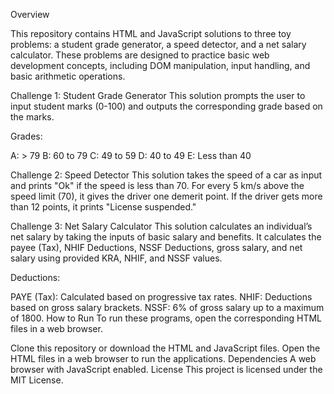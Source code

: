 Overview

This repository contains HTML and JavaScript solutions to three toy problems: a student grade generator, a speed detector, and a net salary calculator. These problems are designed to practice basic web development concepts, including DOM manipulation, input handling, and basic arithmetic operations.

Challenge 1: Student Grade Generator
This solution prompts the user to input student marks (0-100) and outputs the corresponding grade based on the marks.

Grades:

A: > 79
B: 60 to 79
C: 49 to 59
D: 40 to 49
E: Less than 40

Challenge 2: Speed Detector
This solution takes the speed of a car as input and prints "Ok" if the speed is less than 70. For every 5 km/s above the speed limit (70), it gives the driver one demerit point. If the driver gets more than 12 points, it prints "License suspended."

Challenge 3: Net Salary Calculator
This solution calculates an individual’s net salary by taking the inputs of basic salary and benefits. It calculates the payee (Tax), NHIF Deductions, NSSF Deductions, gross salary, and net salary using provided KRA, NHIF, and NSSF values.

Deductions:

PAYE (Tax): Calculated based on progressive tax rates.
NHIF: Deductions based on gross salary brackets.
NSSF: 6% of gross salary up to a maximum of 1800.
How to Run
To run these programs, open the corresponding HTML files in a web browser.

Clone this repository or download the HTML and JavaScript files.
Open the HTML files in a web browser to run the applications.
Dependencies
A web browser with JavaScript enabled.
License
This project is licensed under the MIT License.
